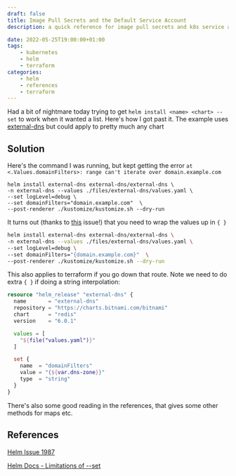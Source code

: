```yaml
---
draft: false
title: Image Pull Secrets and the Default Service Account
description: a quick reference for image pull secrets and k8s service accounts

date: 2022-05-25T19:00:00+01:00
tags: 
    - kubernetes
    - helm
    - terraform
categories:
    - helm
    - references
    - terraform
---
```

Had a bit of nightmare today trying to get `helm install <name> <chart> --set` to work when it wanted a list. Here's how I got past it. The example uses [external-dns](https://github.com/kubernetes-sigs/external-dns) but could apply to pretty much any chart
## Solution

Here's the command I was running, but kept getting the error `at <.Values.domainFilters>: range can't iterate over domain.example.com`

```
helm install external-dns external-dns/external-dns \
-n external-dns --values ./files/external-dns/values.yaml \
--set logLevel=debug \
--set domainFilters="domain.example.com"  \
--post-renderer ./kustomize/kustomize.sh --dry-run
```

It turns out (thanks to [this](https://github.com/helm/helm/issues/1987) issue!) that you need to wrap the values up in `{ }`

```bash
helm install external-dns external-dns/external-dns \
-n external-dns --values ./files/external-dns/values.yaml \
--set logLevel=debug \
--set domainFilters="{domain.example.com}"  \
--post-renderer ./kustomize/kustomize.sh --dry-run
```

This also applies to terraform if you go down that route. Note we need to do extra `{ }` if doing a string interpolation:

```terraform
resource "helm_release" "external-dns" {
  name       = "external-dns"
  repository = "https://charts.bitnami.com/bitnami"
  chart      = "redis"
  version    = "6.0.1"

  values = [
    "${file("values.yaml")}"
  ]

  set {
    name  = "domainFilters"
    value = "{${var.dns-zone}}"
    type  = "string"
  }
}
```

There's also some good reading in the references, that gives some other methods for maps etc.
## References
[Helm Issue 1987](https://github.com/helm/helm/issues/1987)

[Helm Docs - Limitations of --set](https://github.com/helm/helm/blob/7cbed3f77bd771dfb46c63733c497e8c05225422/docs/using_helm.md#the-format-and-limitations-of---set)



